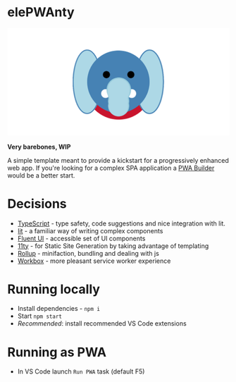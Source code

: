 # elePWAnty

![elePWAnty logo](/assets/icons/windows11/Wide310x150Logo.scale-400.png)

**Very barebones, WIP**

A simple template meant to provide a kickstart for a progressively enhanced web app. If you're looking for a complex SPA application a [PWA Builder](https://github.com/pwa-builder/pwa-starter) would be a better start.

# Decisions

- [TypeScript](https://www.typescriptlang.org/) - type safety, code suggestions and nice integration with lit.
- [lit](https://lit.dev/) - a familiar way of writing complex components
- [Fluent UI](https://docs.microsoft.com/pl-pl/fluent-ui/web-components/) - accessible set of UI components
- [11ty](https://www.11ty.dev/) - for Static Site Generation by taking advantage of templating
- [Rollup](https://www.rollupjs.org/guide/en/) - minifaction, bundling and dealing with js
- [Workbox](https://developers.google.com/web/tools/workbox/) - more pleasant service worker experience

# Running locally

- Install dependencies - `npm i`
- Start `npm start`
- _Recommended_: install recommended VS Code extensions

# Running as PWA

- In VS Code launch `Run PWA` task (default F5)
